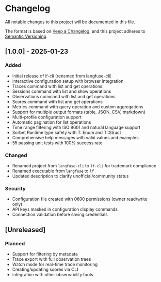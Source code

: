 # Changelog

All notable changes to this project will be documented in this file.

The format is based on [Keep a Changelog](https://keepachangelog.com/en/1.0.0/),
and this project adheres to [Semantic Versioning](https://semver.org/spec/v2.0.0.html).

## [1.0.0] - 2025-01-23

### Added
- Initial release of lf-cli (renamed from langfuse-cli)
- Interactive configuration setup with browser integration
- Traces command with list and get operations
- Sessions command with list and show operations
- Observations command with list and get operations
- Scores command with list and get operations
- Metrics command with query operation and custom aggregations
- Support for multiple output formats (table, JSON, CSV, markdown)
- Multi-profile configuration support
- Automatic pagination for list operations
- Time range filtering with ISO 8601 and natural language support
- Sorbet Runtime type safety with T::Enum and T::Struct
- Comprehensive help messages with valid values and examples
- 55 passing unit tests with 100% success rate

### Changed
- Renamed project from `langfuse-cli` to `lf-cli` for trademark compliance
- Renamed executable from `langfuse` to `lf`
- Updated description to clarify unofficial/community status

### Security
- Configuration file created with 0600 permissions (owner read/write only)
- API keys masked in configuration display commands
- Connection validation before saving credentials

## [Unreleased]

### Planned
- Support for filtering by metadata
- Trace export with full observation trees
- Watch mode for real-time trace monitoring
- Creating/updating scores via CLI
- Integration with other observability tools
